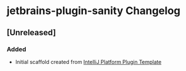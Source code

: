 <!-- Keep a Changelog guide -> https://keepachangelog.com -->

# jetbrains-plugin-sanity Changelog

## [Unreleased]
### Added
- Initial scaffold created from [IntelliJ Platform Plugin Template](https://github.com/JetBrains/intellij-platform-plugin-template)
